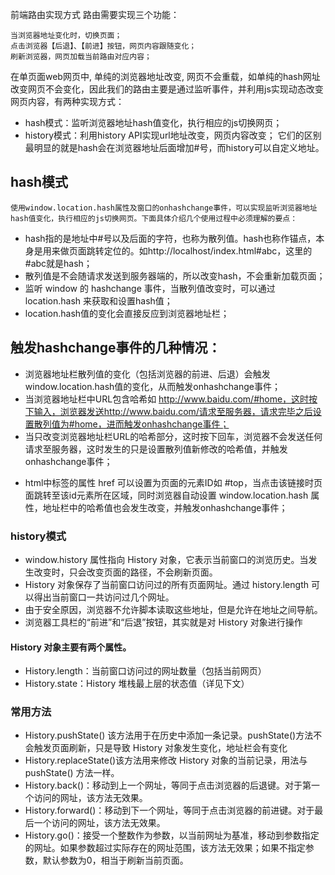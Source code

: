 前端路由实现方式
路由需要实现三个功能：

    当浏览器地址变化时，切换页面；
    点击浏览器【后退】、【前进】按钮，网页内容跟随变化；
    刷新浏览器，网页加载当前路由对应内容；

在单页面web网页中, 单纯的浏览器地址改变, 网页不会重载，如单纯的hash网址改变网页不会变化，因此我们的路由主要是通过监听事件，并利用js实现动态改变网页内容，有两种实现方式：

* hash模式：监听浏览器地址hash值变化，执行相应的js切换网页；
* history模式：利用history API实现url地址改变，网页内容改变；
它们的区别最明显的就是hash会在浏览器地址后面增加#号，而history可以自定义地址。


## hash模式
    使用window.location.hash属性及窗口的onhashchange事件，可以实现监听浏览器地址hash值变化，执行相应的js切换网页。下面具体介绍几个使用过程中必须理解的要点：

* hash指的是地址中#号以及后面的字符，也称为散列值。hash也称作锚点，本身是用来做页面跳转定位的。如http://localhost/index.html#abc，这里的#abc就是hash；
* 散列值是不会随请求发送到服务器端的，所以改变hash，不会重新加载页面；
* 监听 window 的 hashchange 事件，当散列值改变时，可以通过 location.hash 来获取和设置hash值；
* location.hash值的变化会直接反应到浏览器地址栏；

## 触发hashchange事件的几种情况：

* 浏览器地址栏散列值的变化（包括浏览器的前进、后退）会触发window.location.hash值的变化，从而触发onhashchange事件；
* 当浏览器地址栏中URL包含哈希如 http://www.baidu.com/#home，这时按下输入，浏览器发送http://www.baidu.com/请求至服务器，请求完毕之后设置散列值为#home，进而触发onhashchange事件；
* 当只改变浏览器地址栏URL的哈希部分，这时按下回车，浏览器不会发送任何请求至服务器，这时发生的只是设置散列值新修改的哈希值，并触发onhashchange事件；
+ html中标签的属性 href 可以设置为页面的元素ID如 #top，当点击该链接时页面跳转至该id元素所在区域，同时浏览器自动设置 window.location.hash 属性，地址栏中的哈希值也会发生改变，并触发onhashchange事件；

### history模式

* window.history 属性指向 History 对象，它表示当前窗口的浏览历史。当发生改变时，只会改变页面的路径，不会刷新页面。
* History 对象保存了当前窗口访问过的所有页面网址。通过 history.length 可以得出当前窗口一共访问过几个网址。
* 由于安全原因，浏览器不允许脚本读取这些地址，但是允许在地址之间导航。
* 浏览器工具栏的“前进”和“后退”按钮，其实就是对 History 对象进行操作

#### History 对象主要有两个属性。

* History.length：当前窗口访问过的网址数量（包括当前网页）
* History.state：History 堆栈最上层的状态值（详见下文）
### 常用方法

* History.pushState() 该方法用于在历史中添加一条记录。pushState()方法不会触发页面刷新，只是导致 History 对象发生变化，地址栏会有变化
* History.replaceState()该方法用来修改 History 对象的当前记录，用法与 pushState() 方法一样。
* History.back()：移动到上一个网址，等同于点击浏览器的后退键。对于第一个访问的网址，该方法无效果。
* History.forward()：移动到下一个网址，等同于点击浏览器的前进键。对于最后一个访问的网址，该方法无效果。
* History.go()：接受一个整数作为参数，以当前网址为基准，移动到参数指定的网址。如果参数超过实际存在的网址范围，该方法无效果；如果不指定参数，默认参数为0，相当于刷新当前页面。
